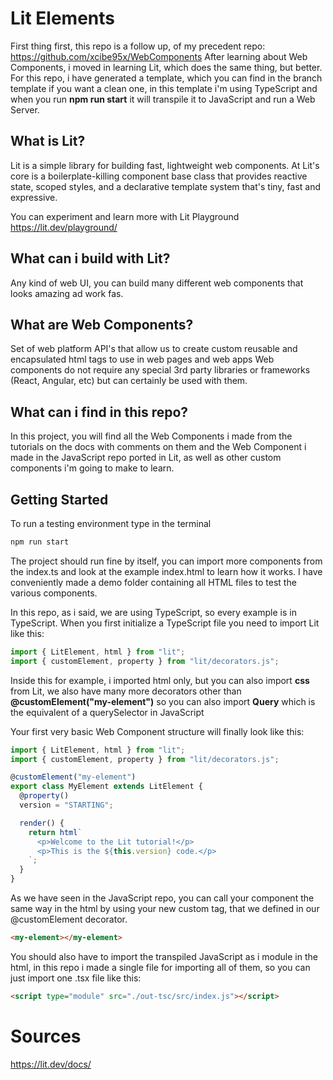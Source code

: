 # Lit Elements

First thing first, this repo is a follow up, of my precedent repo: https://github.com/xcibe95x/WebComponents
After learning about Web Components, i moved in learning Lit, which does the same thing, but better.
For this repo, i have generated a template, which you can find in the branch template if you want a clean one, in this template i'm using TypeScript and when you run <b>npm run start</b> it will transpile it to JavaScript and run a Web Server.

## What is Lit?

Lit is a simple library for building fast, lightweight web components.
At Lit's core is a boilerplate-killing component base class that provides reactive state, scoped styles, and a declarative template system that's tiny, fast and expressive.

You can experiment and learn more with Lit Playground
https://lit.dev/playground/

## What can i build with Lit?

Any kind of web UI, you can build many different web components that looks amazing ad work fas.

## What are Web Components?

Set of web platform API's that allow us to create custom reusable and encapsulated html tags to use in web pages and web apps
Web components do not require any special 3rd party libraries or frameworks (React, Angular, etc) but can certainly be used with them.

## What can i find in this repo?

In this project, you will find all the Web Components i made from the tutorials on the docs with comments on them and the Web Component i made in the JavaScript repo ported in Lit, as well as other custom components i'm going to make to learn.

## Getting Started

To run a testing environment type in the terminal

```cmd
npm run start
```

The project should run fine by itself, you can import more components from the index.ts and look at the example index.html to learn how it works.
I have conveniently made a demo folder containing all HTML files to test the various components.

In this repo, as i said, we are using TypeScript, so every example is in TypeScript.
When you first initialize a TypeScript file you need to import Lit like this:

```ts
import { LitElement, html } from "lit";
import { customElement, property } from "lit/decorators.js";
```

Inside this for example, i imported html only, but you can also import <b>css</b> from Lit, we also have many more decorators other than <b>@customElement("my-element")</b> so you can also import <b>Query</b> which is the equivalent of a querySelector in JavaScript

Your first very basic Web Component structure will finally look like this:

```ts
import { LitElement, html } from "lit";
import { customElement, property } from "lit/decorators.js";

@customElement("my-element")
export class MyElement extends LitElement {
  @property()
  version = "STARTING";

  render() {
    return html`
      <p>Welcome to the Lit tutorial!</p>
      <p>This is the ${this.version} code.</p>
    `;
  }
}
```

As we have seen in the JavaScript repo, you can call your component the same way in the html by using your new custom tag, that we defined in our @customElement decorator.

```html
<my-element></my-element>
```

You should also have to import the transpiled JavaScript as i module in the html, in this repo i made a single file for importing all of them, so you can just import one .tsx file like this:

```html
<script type="module" src="./out-tsc/src/index.js"></script>
```

# Sources

https://lit.dev/docs/
